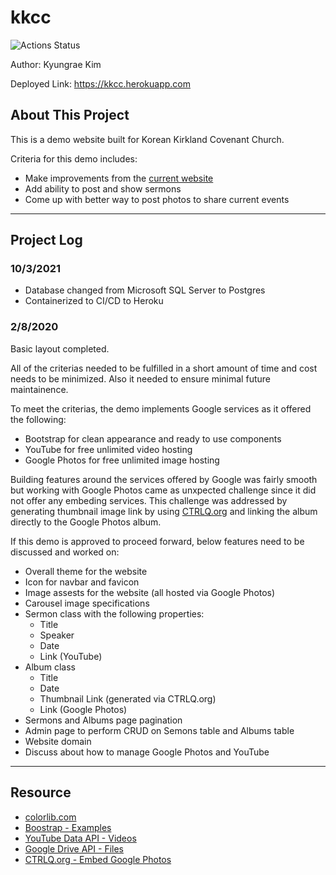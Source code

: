 # kkcc

![Actions Status](https://github.com/jeremymaya/kkcc/workflows/deploy/badge.svg)  

Author: Kyungrae Kim

Deployed Link: <https://kkcc.herokuapp.com>

## About This Project

This is a demo website built for Korean Kirkland Covenant Church.

Criteria for this demo includes:

* Make improvements from the [current website](https://kkcc.business.site/)
* Add ability to post and show sermons
* Come up with better way to post photos to share current events

---

## Project Log

### 10/3/2021

* Database changed from Microsoft SQL Server to Postgres
* Containerized to CI/CD to Heroku

### 2/8/2020

Basic layout completed.

All of the criterias needed to be fulfilled in a short amount of time and cost needs to be minimized. Also it needed to ensure minimal future maintainence.

To meet the criterias, the demo implements Google services as it offered the following:

* Bootstrap for clean appearance and ready to use components
* YouTube for free unlimited video hosting
* Google Photos for free unlimited image hosting

Building features around the services offered by Google was fairly smooth but working with Google Photos came as unxpected challenge since it did not offer any embeding services. This challenge was addressed by generating thumbnail image link by using [CTRLQ.org](https://ctrlq.org/google/photos/) and linking the album directly to the Google Photos album.

If this demo is approved to proceed forward, below features need to be discussed and worked on:

* Overall theme for the website
* Icon for navbar and favicon
* Image assests for the website (all hosted via Google Photos)
* Carousel image specifications
* Sermon class with the following properties:
  * Title
  * Speaker
  * Date
  * Link (YouTube)
* Album class
  * Title
  * Date
  * Thumbnail Link (generated via CTRLQ.org)
  * Link (Google Photos)
* Sermons and Albums page pagination
* Admin page to perform CRUD on Semons table and Albums table
* Website domain
* Discuss about how to manage Google Photos and YouTube

---

## Resource

* [colorlib.com](https://colorlib.com/preview/theme/reborn/contact.html)
* [Boostrap - Examples](https://getbootstrap.com/docs/4.1/examples/)
* [YouTube Data API - Videos](https://developers.google.com/youtube/v3/docs/videos/list)
* [Google Drive API - Files](https://developers.google.com/drive/api/v2/reference/files/list)
* [CTRLQ.org - Embed Google Photos](https://ctrlq.org/google/photos/)
